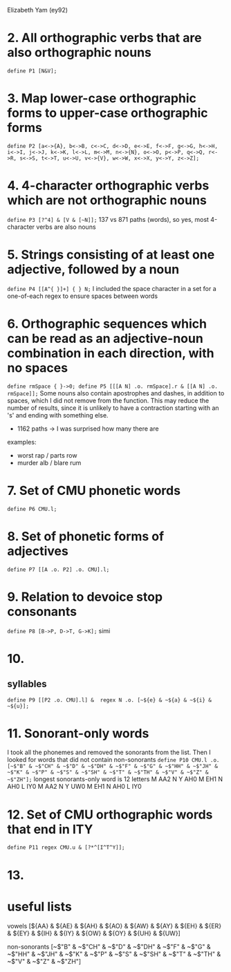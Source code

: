 Elizabeth Yam (ey92)

# 2. All orthographic verbs that are also orthographic nouns
`define P1 [N&V];`

# 3. Map lower-case orthographic forms to upper-case orthographic forms
`define P2 [a<->{A}, b<->B, c<->C, d<->D, e<->E, f<->F, g<->G, h<->H, i<->I, j<->J, k<->K, l<->L, m<->M, n<->{N}, o<->O, p<->P, q<->Q, r<->R, s<->S, t<->T, u<->U, v<->{V}, w<->W, x<->X, y<->Y, z<->Z];`

# 4. 4-character orthographic verbs which are not orthographic nouns
`define P3 [?^4] & [V & [~N]];`
137 vs 871 paths (words), so yes, most 4-character verbs are also nouns

# 5. Strings consisting of at least one adjective, followed by a noun
`define P4 [[A^{ }]+] { } N;`
I included the space character in a set for a one-of-each regex to ensure spaces between words

# 6. Orthographic sequences which can be read as an adjective-noun combination in each direction, with no spaces
`define rmSpace { }->0;
define P5 [[[A N] .o. rmSpace].r & [[A N] .o. rmSpace]];`
Some nouns also contain apostrophes and dashes, in addition to spaces, which I did not remove from the function. This may reduce the number of results, since it is unlikely to have a contraction starting with an 's' and ending with something else.
- 1162 paths -> I was surprised how many there are

examples:
- worst rap / parts row
- murder alb / blare rum

# 7. Set of CMU phonetic words
`define P6 CMU.l;`

# 8. Set of phonetic forms of adjectives
`define P7 [[A .o. P2] .o. CMU].l;`

# 9. Relation to devoice stop consonants
`define P8 [B->P, D->T, G->K];`
simi

# 10.
## syllables
`define P9 [[P2 .o. CMU].l] & 
regex N .o. [~${e} & ~${a} & ~${i} & ~${u}];`

# 11. Sonorant-only words
I took all the phonemes and removed the sonorants from the list. Then I looked for words that did not contain non-sonorants
`define P10 CMU.l .o. [~$"B" & ~$"CH" & ~$"D" & ~$"DH" & ~$"F" & ~$"G" & ~$"HH" & ~$"JH" & ~$"K" & ~$"P" & ~$"S" & ~$"SH" & ~$"T" & ~$"TH" & ~$"V" & ~$"Z" & ~$"ZH"];`
longest sonorants-only word is 12 letters 
M AA2 N Y AH0 M EH1 N AH0 L IY0
M AA2 N Y UW0 M EH1 N AH0 L IY0

# 12. Set of CMU orthographic words that end in ITY
`define P11 regex CMU.u & [?*^[I^T^Y]];`

# 13.

# useful lists
vowels
[${AA} & ${AE} & ${AH} & ${AO} & ${AW} & ${AY} & ${EH} & ${ER} & ${EY} & ${IH} & ${IY} & ${OW} & ${OY} & ${UH} & ${UW}]

non-sonorants
[~$"B" & ~$"CH" & ~$"D" & ~$"DH" & ~$"F" & ~$"G" & ~$"HH" & ~$"JH" & ~$"K" & ~$"P" & ~$"S" & ~$"SH" & ~$"T" & ~$"TH" & ~$"V" & ~$"Z" & ~$"ZH"]